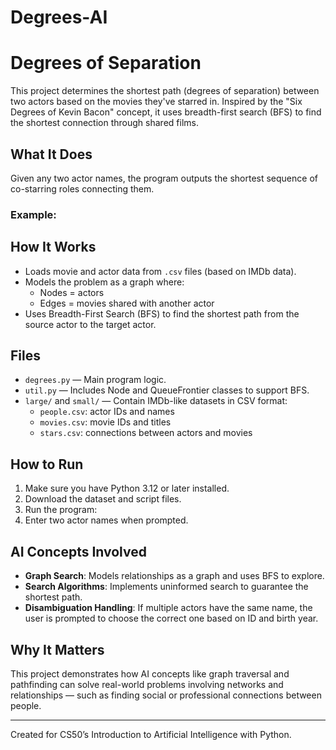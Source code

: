 # Degrees-AI
# Degrees of Separation

This project determines the shortest path (degrees of separation) between two actors based on the movies they've starred in. Inspired by the "Six Degrees of Kevin Bacon" concept, it uses breadth-first search (BFS) to find the shortest connection through shared films.

## What It Does

Given any two actor names, the program outputs the shortest sequence of co-starring roles connecting them.

### Example:

## How It Works

- Loads movie and actor data from `.csv` files (based on IMDb data).
- Models the problem as a graph where:
  - Nodes = actors
  - Edges = movies shared with another actor
- Uses Breadth-First Search (BFS) to find the shortest path from the source actor to the target actor.

## Files

- `degrees.py` — Main program logic.
- `util.py` — Includes Node and QueueFrontier classes to support BFS.
- `large/` and `small/` — Contain IMDb-like datasets in CSV format:
  - `people.csv`: actor IDs and names
  - `movies.csv`: movie IDs and titles
  - `stars.csv`: connections between actors and movies

## How to Run

1. Make sure you have Python 3.12 or later installed.
2. Download the dataset and script files.
3. Run the program:
4. Enter two actor names when prompted.

## AI Concepts Involved

- **Graph Search**: Models relationships as a graph and uses BFS to explore.
- **Search Algorithms**: Implements uninformed search to guarantee the shortest path.
- **Disambiguation Handling**: If multiple actors have the same name, the user is prompted to choose the correct one based on ID and birth year.

## Why It Matters

This project demonstrates how AI concepts like graph traversal and pathfinding can solve real-world problems involving networks and relationships — such as finding social or professional connections between people.

---

Created for CS50’s Introduction to Artificial Intelligence with Python.
